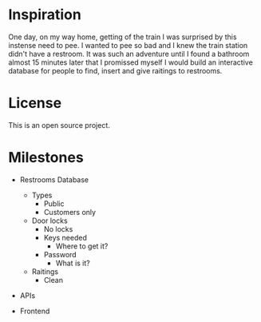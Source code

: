 # Inspiration

One day, on my way home, getting of the train I was surprised by this instense need to pee. I wanted to pee so bad and I knew the train station didn't have a restroom. It was such an adventure until I found a bathroom almost 15 minutes later that I promissed myself I would build an interactive database for people to find, insert and give raitings to restrooms. 


# License 

This is an open source project. 


# Milestones

- Restrooms Database
	- Types
		- Public
		- Customers only
	- Door locks
		- No locks
		- Keys needed
			- Where to get it?
		- Password
			- What is it?
	- Raitings
		- Clean

- APIs
- Frontend